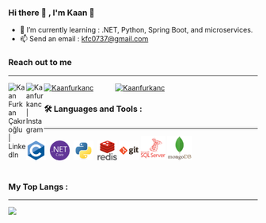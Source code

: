 ### Hi there 👋 , I'm Kaan 🙂




- 🌱 I’m currently learning : .NET, Python, Spring Boot, and microservices.
- 📫 Send an email : <a href="kfc0737@gmail.com">kfc0737@gmail.com</a> 

### Reach out to me 

<hr>

<p align="left">
<a href="https://www.linkedin.com/in/kaan-furkan-%C3%A7ak%C4%B1ro%C4%9Flu-bb86b1211/" target="_blank"><img align="left" src="https://raw.githubusercontent.com/yushi1007/yushi1007/main/images/linkedin.svg" alt="Kaan Furkan Çakıroğlu | LinkedIn" width="36px"/></a>
<a href="https://www.instagram.com/kaanfurkanc/?hl=tr" target="_blank"><img align="left" src="https://raw.githubusercontent.com/yushi1007/yushi1007/main/images/instagram.svg" alt="Kaanfurkanc | Instagram" width="36px"/></a>
<a href="https://www.hackerrank.com/kaanfurkanc" target="_blank"><img align="center" src="https://img.shields.io/badge/-Hackerrank-2EC866?" alt="Kaanfurkanc" height="30" widht="40" /></a>
<a href="https://medium.com/@kaanfurkanc" target="_blank" style="margin-left:40px"><img align="center" src="https://seeklogo.com/images/M/medium-logo-93CDCF6451-seeklogo.com.png" alt="Kaanfurkanc" height="50" widht="55" /></a>
</p>

### :hammer_and_wrench: Languages and Tools :
###

<hr> 

<div>
   <img src="https://github.com/devicons/devicon/blob/master/icons/c/c-original.svg" title="C" alt="C" width="40" height"40"/>&nbsp;
  <img src="https://github.com/devicons/devicon/blob/master/icons/dotnetcore/dotnetcore-original.svg" title=".NET Core" alt=".NET Core" width="40" height"40"/>&nbsp;
  <img src="https://github.com/devicons/devicon/blob/master/icons/python/python-original.svg" title="Python" alt="Python" width="40" height"40"/>&nbsp;
  <img src="https://github.com/devicons/devicon/blob/master/icons/redis/redis-original-wordmark.svg" title="Redis" alt="Redis" width="40" height="40"/>
  <img src="https://github.com/devicons/devicon/blob/master/icons/git/git-original-wordmark.svg" title="Git" **alt="Git" width="40" height="40"/>
   <img src="https://github.com/devicons/devicon/blob/master/icons/microsoftsqlserver/microsoftsqlserver-plain-wordmark.svg" title="MSSQL" alt="MSSQL" width="50" height="50"/>
<img src="https://github.com/devicons/devicon/blob/master/icons/mongodb/mongodb-original-wordmark.svg" title="MongoDB" alt="MongoDB" width="50" height="50"/>



  
</div>

</br>

### My Top Langs :
<hr>

<p align="left">
	<img width="400em" src="https://github-readme-stats.vercel.app/api/top-langs/?username=kaanfurkanc&layout=compact&custom_title=Most%20used%20languages&langs_count=10&include_all_commits=true&hide_progress=false&hide_border=true&theme=dark&hide=">
</p>

